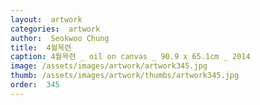 ```yaml
---
layout:  artwork
categories:  artwork
author:  Seokwoo Chung
title:  4월목련
caption: 4월목련 _ oil on canvas _ 90.9 x 65.1cm _ 2014
image: /assets/images/artwork/artwork345.jpg
thumb: /assets/images/artwork/thumbs/artwork345.jpg
order:  345
---
```


